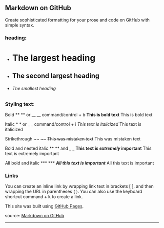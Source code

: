 
## Markdown on GitHub
Create sophisticated formatting for your prose and code on GitHub with simple syntax.

### heading:
- # The largest heading
- ## The second largest heading
- ###### The smallest heading


### Styling text:
Bold	** ** or __ __	command/control + b	**This is bold text**	This is bold text

Italic	* * or _ _	command/control + i	*This text is italicized*	This text is italicized

Strikethrough	~~ ~~		~~This was mistaken text~~	This was mistaken text

Bold and nested italic	** ** and _ _		**This text is _extremely_ important**	This text is extremely important

All bold and italic	*** ***		***All this text is important***	All this text is important


### Links
You can create an inline link by wrapping link text in brackets [ ], and then wrapping the URL in parentheses ( ). You can also use the keyboard shortcut command + k to create a link.

This site was built using [GitHub Pages](https://pages.github.com/).


source: [Markdown on GitHub](https://docs.github.com/en/github/writing-on-github/basic-writing-and-formatting-syntax#styling-text)

--------------------------------------------------------------------------------------------
